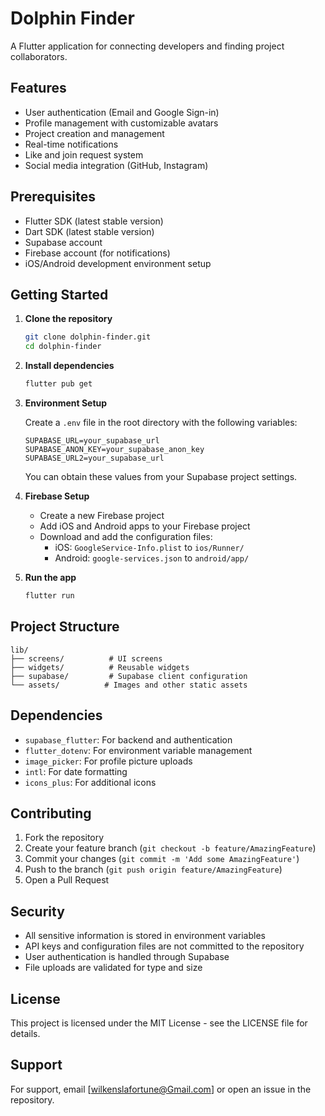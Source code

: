 # Dolphin Finder

A Flutter application for connecting developers and finding project collaborators.

## Features

- User authentication (Email and Google Sign-in)
- Profile management with customizable avatars
- Project creation and management
- Real-time notifications
- Like and join request system
- Social media integration (GitHub, Instagram)

## Prerequisites

- Flutter SDK (latest stable version)
- Dart SDK (latest stable version)
- Supabase account
- Firebase account (for notifications)
- iOS/Android development environment setup

## Getting Started

1. **Clone the repository**
   ```bash
   git clone dolphin-finder.git
   cd dolphin-finder
   ```

2. **Install dependencies**
   ```bash
   flutter pub get
   ```

3. **Environment Setup**

   Create a `.env` file in the root directory with the following variables:
   ```
   SUPABASE_URL=your_supabase_url
   SUPABASE_ANON_KEY=your_supabase_anon_key
   SUPABASE_URL2=your_supabase_url
   ```

   You can obtain these values from your Supabase project settings.

4. **Firebase Setup**

   - Create a new Firebase project
   - Add iOS and Android apps to your Firebase project
   - Download and add the configuration files:
     - iOS: `GoogleService-Info.plist` to `ios/Runner/`
     - Android: `google-services.json` to `android/app/`

5. **Run the app**
   ```bash
   flutter run
   ```

## Project Structure

```
lib/
├── screens/          # UI screens
├── widgets/          # Reusable widgets
├── supabase/         # Supabase client configuration
└── assets/          # Images and other static assets
```

## Dependencies

- `supabase_flutter`: For backend and authentication
- `flutter_dotenv`: For environment variable management
- `image_picker`: For profile picture uploads
- `intl`: For date formatting
- `icons_plus`: For additional icons

## Contributing

1. Fork the repository
2. Create your feature branch (`git checkout -b feature/AmazingFeature`)
3. Commit your changes (`git commit -m 'Add some AmazingFeature'`)
4. Push to the branch (`git push origin feature/AmazingFeature`)
5. Open a Pull Request

## Security

- All sensitive information is stored in environment variables
- API keys and configuration files are not committed to the repository
- User authentication is handled through Supabase
- File uploads are validated for type and size

## License

This project is licensed under the MIT License - see the LICENSE file for details.

## Support

For support, email [wilkenslafortune@Gmail.com] or open an issue in the repository.
